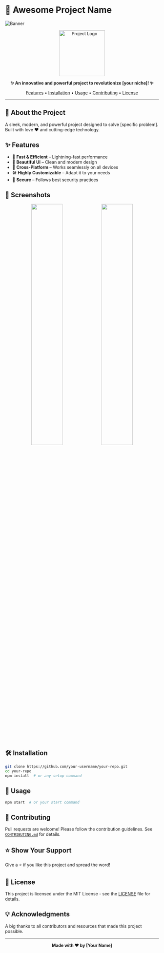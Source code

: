 # 🚀 **Awesome Project Name**

![Banner](https://your-image-url.com/banner.png)

<p align="center">
  <img src="https://your-image-url.com/logo.png" width="150" alt="Project Logo">
</p>

<p align="center">
  <b>✨ An innovative and powerful project to revolutionize [your niche]! ✨</b>
</p>

<p align="center">
  <a href="#features">Features</a> •
  <a href="#installation">Installation</a> •
  <a href="#usage">Usage</a> •
  <a href="#contributing">Contributing</a> •
  <a href="#license">License</a>
</p>

---

## 🎯 **About the Project**
A sleek, modern, and powerful project designed to solve [specific problem]. Built with love ❤️ and cutting-edge technology. 

## ✨ **Features**
- 🚀 **Fast & Efficient** – Lightning-fast performance
- 🎨 **Beautiful UI** – Clean and modern design
- 🔄 **Cross-Platform** – Works seamlessly on all devices
- 🛠️ **Highly Customizable** – Adapt it to your needs
- 🔐 **Secure** – Follows best security practices

## 📸 **Screenshots**
<p align="center">
  <img src="https://your-image-url.com/screenshot1.png" width="45%">
  <img src="https://your-image-url.com/screenshot2.png" width="45%">
</p>

## 🛠️ **Installation**
```bash
git clone https://github.com/your-username/your-repo.git
cd your-repo
npm install  # or any setup command
```

## 🚀 **Usage**
```bash
npm start  # or your start command
```

## 🤝 **Contributing**
Pull requests are welcome! Please follow the contribution guidelines. See [`CONTRIBUTING.md`](CONTRIBUTING.md) for details.

## ⭐ **Show Your Support**
Give a ⭐ if you like this project and spread the word!

## 📜 **License**
This project is licensed under the MIT License - see the [LICENSE](LICENSE) file for details.

## 💡 **Acknowledgments**
A big thanks to all contributors and resources that made this project possible.

---

<p align="center">
  <b>Made with ❤️ by [Your Name]</b>
</p>
